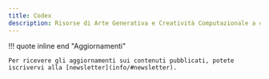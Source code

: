```yaml
---
title: Codex
description: Risorse di Arte Generativa e Creatività Computazionale a cura della Accademia di Belle Arti "Mario Sironi" di Sassari.
---
```

!!! quote inline end "Aggiornamenti"

 	Per ricevere gli aggiornamenti sui contenuti pubblicati, potete iscrivervi alla [newsletter](info/#newsletter). 